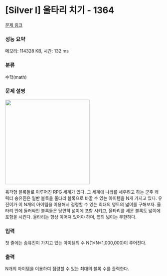 # [Silver I] 울타리 치기 - 1364 

[문제 링크](https://www.acmicpc.net/problem/1364) 

### 성능 요약

메모리: 114328 KB, 시간: 132 ms

### 분류

수학(math)

### 문제 설명

<p><img width="271" height="271" alt="" src="https://www.acmicpc.net/upload/201004/bej.JPG"></p>
<p>육각형 블록들로 이루어진 RPG 세계가 있다. 그 세계에 나라를 세우려고 하는 군주 캐릭터 송유진은 일반 블록을 울타리 블록으로 바꿀 수 있는 아이템을 N개 가지고 있다. 유진이가 이 N개의 아이템을 이용해서 점령할 수 있는 최대의 영토의 넓이를 구해보자. 울타리 안에 둘러싸인 블록들은 당연히 넓이에 포함 시키고, 울타리를 세운 블록도 넓이에 포함을 시킨다. 울타리는 항상 이어져 있어야 하며, 맵의 넓이는 무한하다.</p>

### 입력 

 <p>첫 줄에는 송유진이 가지고 있는 아이템의 수 N(1≤N≤1,000,000)이 주어진다.</p>

### 출력 

 <p>N개의 아이템을 이용하여 점령할 수 있는 최대의 블록 수를 출력한다.</p>

